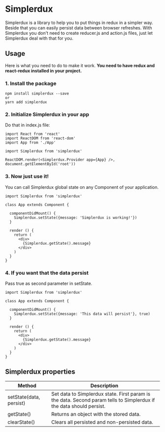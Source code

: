# Simplerdux

Simplerdux is a library to help you to put things in redux in a simpler way. Beside that you can easily persist data between browser refreshes.
With Simplerdux you don't need to create reducer.js and action.js files, just let Simplerdux deal with that for you.

## Usage

Here is what you need to do to make it work.
**You need to have redux and react-redux installed in your project.**

### 1. Install the package

```
npm install simplerdux --save
or
yarn add simplerdux
```

### 2. Initialize Simplerdux in your app

Do that in index.js file:

```
import React from 'react'
import ReactDOM from 'react-dom'
import App from './App'

import Simplerdux from 'simplerdux'

ReactDOM.render(<Simplerdux.Provider app={App} />, document.getElementById('root'))

```

### 3. Now just use it!

You can call Simplerdux global state on any Component of your application.

```
import Simplerdux from 'simplerdux'

class App extends Component {

  componentDidMount() {
    Simplerdux.setState({message: 'Simplerdux is working!'})
  }

  render () {
    return (
      <div>
        {Simplerdux.getState().message}
      </div>
    )
  }
}
```

### 4. If you want that the data persist

Pass true as second parameter in setState.

```
import Simplerdux from 'simplerdux'

class App extends Component {

  componentDidMount() {
    Simplerdux.setState({message: 'This data will persist'}, true)
  }

  render () {
    return (
      <div>
        {Simplerdux.getState().message}
      </div>
    )
  }
}
```

## Simplerdux properties

| Method       | Description  |
| ------------- | ------------- |
| setState(data, persist)      | Set data to Simplerdux state. First param is the data. Second param tells to Simplerdux if the data should persist. |
| getState()      | Returns an object with the stored data. |
| clearState()      | Clears all persisted and non-persisted data. |
